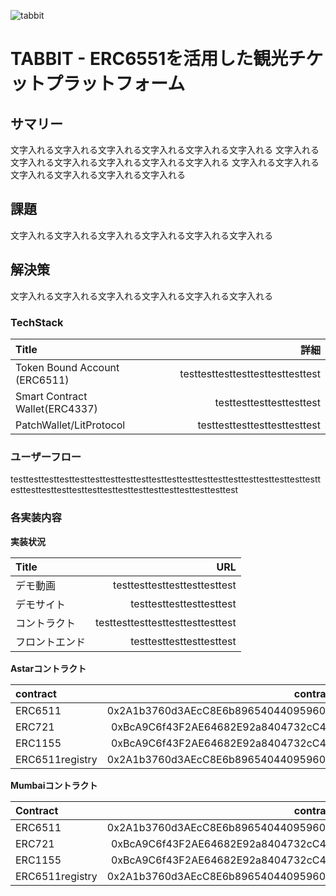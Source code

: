 
![tabbit](https://github.com/tabbitme/tabbit/assets/8872443/8f930eaa-92c9-4679-9b13-cc334c7eca03)

# TABBIT - ERC6551を活用した観光チケットプラットフォーム

## サマリー

文字入れる文字入れる文字入れる文字入れる文字入れる文字入れる
文字入れる文字入れる文字入れる文字入れる文字入れる文字入れる
文字入れる文字入れる文字入れる文字入れる文字入れる文字入れる

## 課題

文字入れる文字入れる文字入れる文字入れる文字入れる文字入れる


## 解決策

文字入れる文字入れる文字入れる文字入れる文字入れる文字入れる

### TechStack

| Title |                           詳細 |
| :------- | -----------------------------------------: |
| Token Bound Account (ERC6511)   | testtesttesttesttesttesttesttest |
| Smart Contract Wallet(ERC4337)   | testtesttesttesttesttest |
| PatchWallet/LitProtocol   | testtesttesttesttesttesttest |


### ユーザーフロー

testtesttesttesttesttesttesttesttesttesttesttesttesttesttesttesttesttesttesttesttesttesttesttesttesttesttesttesttesttesttesttesttesttesttest

### 各実装内容

**実装状況**

| Title |                           URL |
| :------- | -----------------------------------------: |
| デモ動画   | testtesttesttesttesttesttest |
| デモサイト   | testtesttesttesttesttest |
| コントラクト   | testtesttesttesttesttesttesttest |
| フロントエンド   | testtesttesttesttesttest |

**Astarコントラクト**

| contract |                           contract address |
| :------- | -----------------------------------------: |
| ERC6511   | 0x2A1b3760d3AEcC8E6b8965404409596084664441 |
| ERC721   | 0xBcA9C6f43F2AE64682E92a8404732cC4C26c52FB |
| ERC1155   | 0xBcA9C6f43F2AE64682E92a8404732cC4C26c52FB |
| ERC6511registry   | 0x2A1b3760d3AEcC8E6b8965404409596084664441 |

**Mumbaiコントラクト**

| Contract |                           contract address |
| :------- | -----------------------------------------: |
| ERC6511   | 0x2A1b3760d3AEcC8E6b8965404409596084664441 |
| ERC721   | 0xBcA9C6f43F2AE64682E92a8404732cC4C26c52FB |
| ERC1155   | 0xBcA9C6f43F2AE64682E92a8404732cC4C26c52FB |
| ERC6511registry   | 0x2A1b3760d3AEcC8E6b8965404409596084664441 |






